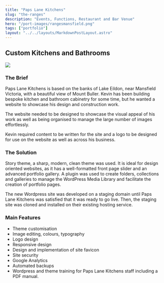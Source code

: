```yaml
---
title: "Paps Lane Kitchens"
slug: "the-ranges"
description: "Events, Functions, Restaurant and Bar Venue"
hero: "/port-images/rangesmansfield.png"
tags: ["portfolio"]
layout: "../../layouts/MarkdownPostLayout.astro"
---
```


## Custom Kitchens and Bathrooms

![](images/Paps-Lane-Kitchens-Header.png)

### The Brief

Paps Lane Kitchens is based on the banks of Lake Eildon, near Mansfield Victoria, with a beautiful view of Mount Buller. Kevin has been building bespoke kitchen and bathroom cabinetry for some time, but he wanted a website to showcase his design and construction work.

The website needed to be designed to showcase the visual appeal of his work as well as being organised to manage the large number of images effortlessly.

Kevin required content to be written for the site and a logo to be designed for use on the website as well as across his business.

### The Solution

Story theme, a sharp, modern, clean theme was used. It is ideal for design oriented websites, as it has a well-formatted front page slider and an advanced portfolio gallery. A plugin was used to create folders, collections and galleries to manage the WordPress Media Library and facilitate the creation of portfolio pages.

The new Wordpress site was developed on a staging domain until Paps Lane Kitchens was satisfied that it was ready to go live. Then, the staging site was cloned and installed on their existing hosting service.

### Main Features

- Theme customisation
- Image editing, colours, typography
- Logo design
- Responsive design
- Design and implementation of site favicon
- Site security
- Google Analytics
- Automated backups
- Wordpress and theme training for Paps Lane Kitchens staff including a PDF manual.
